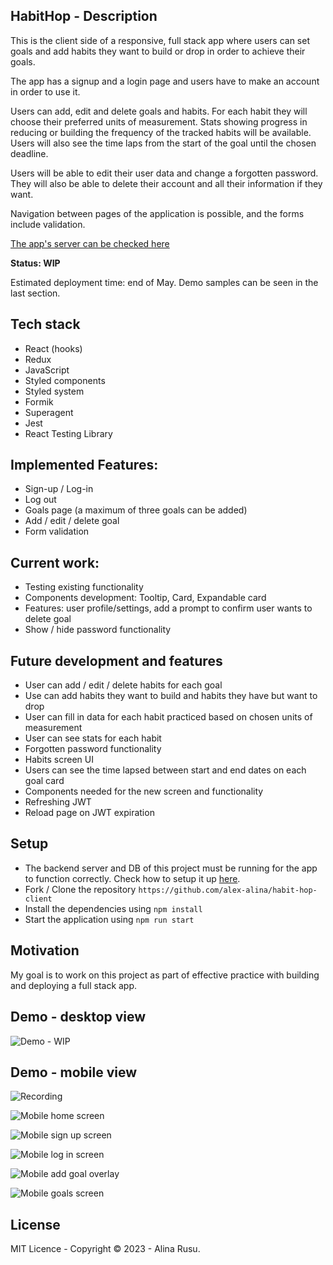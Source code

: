## HabitHop - Description

This is the client side of a responsive, full stack app where users can set goals and add habits they want to build or drop in order to achieve their goals. 

The app has a signup and a login page and users have to make an account in order to use it.

Users can add, edit and delete goals and habits. For each habit they will choose their preferred units of measurement. Stats showing progress in reducing or building the frequency of the tracked habits will be available. Users will also see the time laps from the start of the goal until the chosen deadline.

Users will be able to edit their user data and change a forgotten password. They will also be able to delete their account and all their information if they want. 

Navigation between pages of the application is possible, and the forms include validation. 

[The app's server can be checked here](https://github.com/alex-alina/server-habit-hop)

**Status: WIP**

Estimated deployment time: end of May.
Demo samples can be seen in the last section.

## Tech stack
- React (hooks)
- Redux
- JavaScript
- Styled components 
- Styled system
- Formik
- Superagent
- Jest
- React Testing Library

## Implemented Features:

- Sign-up / Log-in
- Log out 
- Goals page (a maximum of three goals can be added)
- Add / edit / delete goal
- Form validation

## Current work:

- Testing existing functionality
- Components development: Tooltip, Card, Expandable card
- Features: user profile/settings, add a prompt to confirm user wants to delete goal
- Show / hide password functionality

## Future development and features

- User can add / edit / delete habits for each goal
- Use can add habits they want to build and habits they have but want to drop
- User can fill in data for each habit practiced based on chosen units of measurement
- User can see stats for each habit
- Forgotten password functionality
- Habits screen UI
- Users can see the time lapsed between start and end dates on each goal card
- Components needed for the new screen and functionality
- Refreshing JWT
- Reload page on JWT expiration

## Setup

- The backend server and DB of this project must be running for the app to function correctly. Check how to setup it up [here](https://github.com/alex-alina/server-habit-hop).
- Fork / Clone the repository `https://github.com/alex-alina/habit-hop-client`
- Install the dependencies using `npm install`
- Start the application using `npm run start`

## Motivation

My goal is to work on this project as part of effective practice with building and deploying a full stack app.

## Demo - desktop view

![Demo - WIP](./Temp_DemoAssets/desktop_view.gif)

## Demo - mobile view

![Recording](./Temp_DemoAssets/mobile_view.gif)

![Mobile home screen](./Temp_DemoAssets/Screenshot1.png)

![Mobile sign up screen](./Temp_DemoAssets/Screenshot2.png)

![Mobile log in screen](./Temp_DemoAssets/Screenshot3.png)

![Mobile add goal overlay](./Temp_DemoAssets/Screenshot4.png)

![Mobile goals screen](./Temp_DemoAssets/Screenshot5.png)

## License

MIT Licence - Copyright &copy; 2023 - Alina Rusu.
